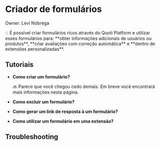 # Criador de formulários

Owner: Levi Nóbrega

<aside>
💡 É possível criar formulários ricos através do Quoti Platform e utilizar esses formulários para: **obter informações adicionais de usuários ou produtos**, **criar avaliações com correção automática** e **dentro de extensões personalizadas**.

</aside>

## Tutoriais

- **Como criar um formulário?**
    
    
    <aside>
    🔜 Parece que você chegou cedo demais. Em breve você encontrará mais informações nesta página.
    
    </aside>
    
- **Como excluir um formulário?**
- **Como gerar um link de resposta à um formulário?**
- **Como utilizar um formulário em uma extensão?**

## Troubleshooting